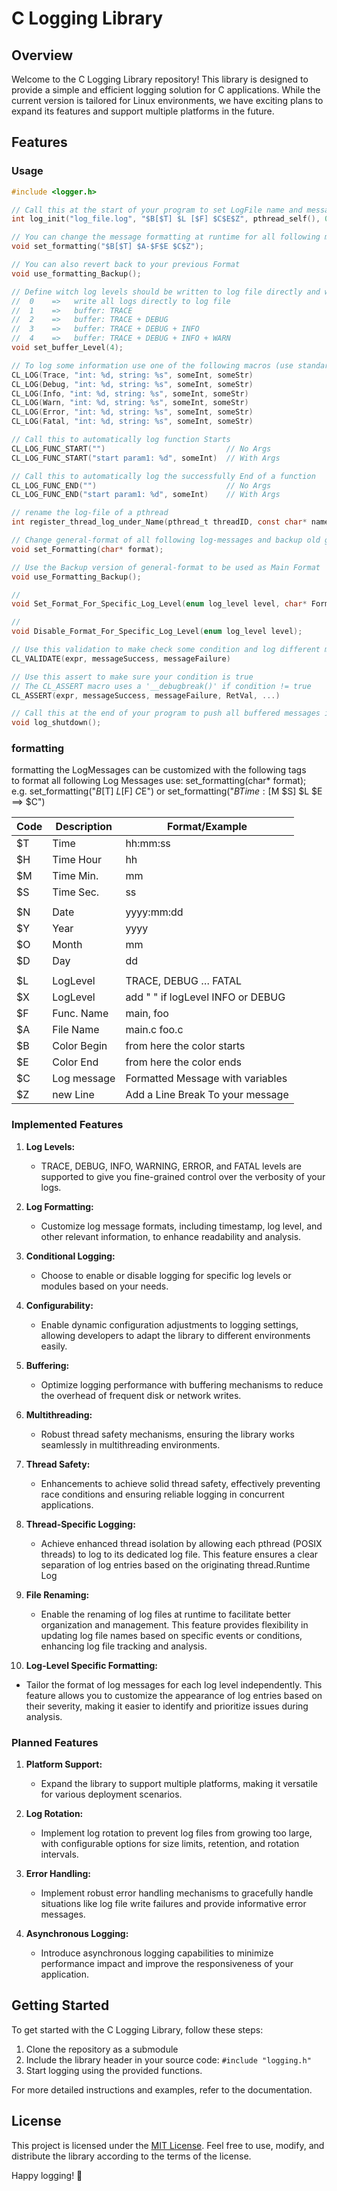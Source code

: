 # C Logging Library

## Overview

Welcome to the C Logging Library repository! This library is designed to provide a simple and efficient logging solution for C applications. While the current version is tailored for Linux environments, we have exciting plans to expand its features and support multiple platforms in the future.

## Features

### Usage

```C
#include <logger.h>

// Call this at the start of your program to set LogFile name and message formatting
int log_init("log_file.log", "$B[$T] $L [$F] $C$E$Z", pthread_self(), 0);

// You can change the message formatting at runtime for all following messages
void set_formatting("$B[$T] $A-$F$E $C$Z");

// You can also revert back to your previous Format
void use_formatting_Backup();

// Define witch log levels should be written to log file directly and witch should be buffered
//  0    =>   write all logs directly to log file
//  1    =>   buffer: TRACE
//  2    =>   buffer: TRACE + DEBUG
//  3    =>   buffer: TRACE + DEBUG + INFO
//  4    =>   buffer: TRACE + DEBUG + INFO + WARN
void set_buffer_Level(4);

// To log some information use one of the following macros (use standard C formatting)
CL_LOG(Trace, "int: %d, string: %s", someInt, someStr)
CL_LOG(Debug, "int: %d, string: %s", someInt, someStr)
CL_LOG(Info, "int: %d, string: %s", someInt, someStr)
CL_LOG(Warn, "int: %d, string: %s", someInt, someStr)
CL_LOG(Error, "int: %d, string: %s", someInt, someStr)
CL_LOG(Fatal, "int: %d, string: %s", someInt, someStr)

// Call this to automatically log function Starts 
CL_LOG_FUNC_START("")                           // No Args
CL_LOG_FUNC_START("start param1: %d", someInt)  // With Args

// Call this to automatically log the successfully End of a function
CL_LOG_FUNC_END("")                             // No Args
CL_LOG_FUNC_END("start param1: %d", someInt)    // With Args

// rename the log-file of a pthread
int register_thread_log_under_Name(pthread_t threadID, const char* name);

// Change general-format of all following log-messages and backup old general-format
void set_Formatting(char* format);

// Use the Backup version of general-format to be used as Main Format
void use_Formatting_Backup();

// 
void Set_Format_For_Specific_Log_Level(enum log_level level, char* Format);

//
void Disable_Format_For_Specific_Log_Level(enum log_level level);

// Use this validation to make check some condition and log different messages
CL_VALIDATE(expr, messageSuccess, messageFailure)

// Use this assert to make sure your condition is true
// The CL_ASSERT macro uses a '__debugbreak()' if condition != true 
CL_ASSERT(expr, messageSuccess, messageFailure, RetVal, ...)

// Call this at the end of your program to push all buffered messages into the log file
void log_shutdown();

```

### formatting
formatting the LogMessages can be customized with the following tags<br>
to format all following Log Messages use: set_formatting(char* format);<br>
e.g. set_formatting("$B[$T] $L [$F]  $C$E")  or set_formatting("$BTime:[$M $S] $L $E ==> $C")

| Code | Description  | Format/Example                    |
|------|--------------|-----------------------------------|
| $T   | Time         | hh:mm:ss                          |
| $H   | Time Hour    | hh                                |
| $M   | Time Min.    | mm                                |
| $S   | Time Sec.    | ss                                |
|      |              |                                   |
| $N   | Date         | yyyy:mm:dd                        |
| $Y   | Year         | yyyy                              |
| $O   | Month        | mm                                |
| $D   | Day          | dd                                |
|      |              |                                   |
| $L   | LogLevel     | TRACE, DEBUG … FATAL              |
| $X   | LogLevel     | add " " if logLevel INFO or DEBUG |
| $F   | Func. Name   | main, foo                         |
| $A   | File Name    | main.c foo.c                      |
| $B   | Color Begin	 | from here the color starts        |
| $E   | Color End    | from here the color ends          |
| $C   | Log message  | Formatted Message with variables  |
| $Z   | new Line     | Add a Line Break To your message  |

### Implemented Features

1. **Log Levels:**
   - TRACE, DEBUG, INFO, WARNING, ERROR, and FATAL levels are supported to give you fine-grained control over the verbosity of your logs.

2. **Log Formatting:**
   - Customize log message formats, including timestamp, log level, and other relevant information, to enhance readability and analysis.

3. **Conditional Logging:**
   - Choose to enable or disable logging for specific log levels or modules based on your needs.

4. **Configurability:**
   - Enable dynamic configuration adjustments to logging settings, allowing developers to adapt the library to different environments easily.

5. **Buffering:**
   - Optimize logging performance with buffering mechanisms to reduce the overhead of frequent disk or network writes.

6. **Multithreading:**
    - Robust thread safety mechanisms, ensuring the library works seamlessly in multithreading environments.

7. **Thread Safety:**
   - Enhancements to achieve solid thread safety, effectively preventing race conditions and ensuring reliable logging in concurrent applications.

8. **Thread-Specific Logging:**
   - Achieve enhanced thread isolation by allowing each pthread (POSIX threads) to log to its dedicated log file. This feature ensures a clear separation of log entries based on the originating thread.Runtime Log 

9. **File Renaming:**
   - Enable the renaming of log files at runtime to facilitate better organization and management. This feature provides flexibility in updating log file names based on specific events or conditions, enhancing log file tracking and analysis.

10. **Log-Level Specific Formatting:**
   - Tailor the format of log messages for each log level independently. This feature allows you to customize the appearance of log entries based on their severity, making it easier to identify and prioritize issues during analysis.

### Planned Features

1. **Platform Support:**
   - Expand the library to support multiple platforms, making it versatile for various deployment scenarios.

2. **Log Rotation:**
   - Implement log rotation to prevent log files from growing too large, with configurable options for size limits, retention, and rotation intervals.

3. **Error Handling:**
   - Implement robust error handling mechanisms to gracefully handle situations like log file write failures and provide informative error messages.

4. **Asynchronous Logging:**
   - Introduce asynchronous logging capabilities to minimize performance impact and improve the responsiveness of your application.

## Getting Started

To get started with the C Logging Library, follow these steps:

1. Clone the repository as a submodule
2. Include the library header in your source code: `#include "logging.h"`
3. Start logging using the provided functions.

For more detailed instructions and examples, refer to the documentation.


## License

This project is licensed under the [MIT License](LICENSE). Feel free to use, modify, and distribute the library according to the terms of the license.

Happy logging! 📝

